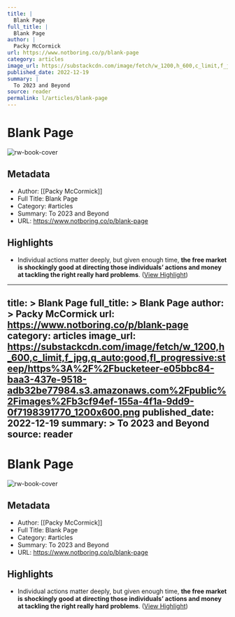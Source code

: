 ```yaml
---
title: |
  Blank Page
full_title: |
  Blank Page
author: |
  Packy McCormick
url: https://www.notboring.co/p/blank-page
category: articles
image_url: https://substackcdn.com/image/fetch/w_1200,h_600,c_limit,f_jpg,q_auto:good,fl_progressive:steep/https%3A%2F%2Fbucketeer-e05bbc84-baa3-437e-9518-adb32be77984.s3.amazonaws.com%2Fpublic%2Fimages%2Fb3cf94ef-155a-4f1a-9dd9-0f7198391770_1200x600.png
published_date: 2022-12-19
summary: |
  To 2023 and Beyond
source: reader
permalink: l/articles/blank-page
---
```

# Blank Page

![rw-book-cover](https://substackcdn.com/image/fetch/w_1200,h_600,c_limit,f_jpg,q_auto:good,fl_progressive:steep/https%3A%2F%2Fbucketeer-e05bbc84-baa3-437e-9518-adb32be77984.s3.amazonaws.com%2Fpublic%2Fimages%2Fb3cf94ef-155a-4f1a-9dd9-0f7198391770_1200x600.png)

## Metadata
- Author: [[Packy McCormick]]
- Full Title: Blank Page
- Category: #articles
- Summary: To 2023 and Beyond
- URL: https://www.notboring.co/p/blank-page

## Highlights
- Individual actions matter deeply, but given enough time, **the free market is shockingly good at directing those individuals’ actions and money at tackling the right really hard problems**. ([View Highlight](https://read.readwise.io/read/01gqsxt140x0vsgfs01d5wxfk6))


---
title: >
  Blank Page
full_title: >
  Blank Page
author: >
  Packy McCormick
url: https://www.notboring.co/p/blank-page
category: articles
image_url: https://substackcdn.com/image/fetch/w_1200,h_600,c_limit,f_jpg,q_auto:good,fl_progressive:steep/https%3A%2F%2Fbucketeer-e05bbc84-baa3-437e-9518-adb32be77984.s3.amazonaws.com%2Fpublic%2Fimages%2Fb3cf94ef-155a-4f1a-9dd9-0f7198391770_1200x600.png
published_date: 2022-12-19
summary: >
  To 2023 and Beyond
source: reader
---
# Blank Page

![rw-book-cover](https://substackcdn.com/image/fetch/w_1200,h_600,c_limit,f_jpg,q_auto:good,fl_progressive:steep/https%3A%2F%2Fbucketeer-e05bbc84-baa3-437e-9518-adb32be77984.s3.amazonaws.com%2Fpublic%2Fimages%2Fb3cf94ef-155a-4f1a-9dd9-0f7198391770_1200x600.png)

## Metadata
- Author: [[Packy McCormick]]
- Full Title: Blank Page
- Category: #articles
- Summary: To 2023 and Beyond
- URL: https://www.notboring.co/p/blank-page

## Highlights
- Individual actions matter deeply, but given enough time, **the free market is shockingly good at directing those individuals’ actions and money at tackling the right really hard problems**. ([View Highlight](https://read.readwise.io/read/01gqsxt140x0vsgfs01d5wxfk6))


